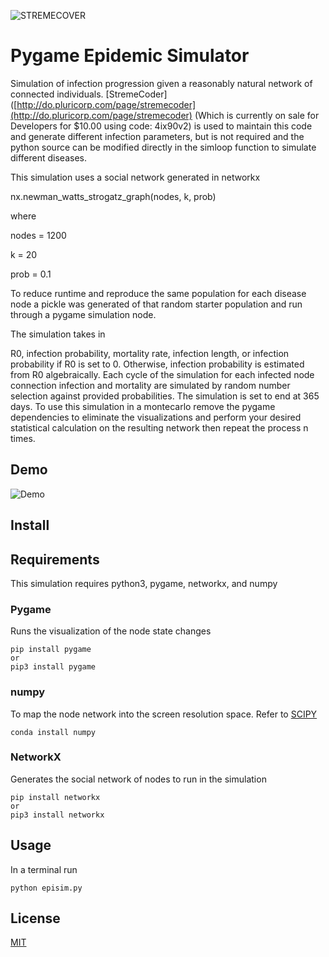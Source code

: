 ![STREMECOVER](http://go.pluricorp.com/websitemedia/gitlab/templatetop.svg)

# Pygame Epidemic Simulator <br>

Simulation of infection progression given a reasonably natural network of connected individuals.  [StremeCoder]([http://do.pluricorp.com/page/stremecoder](http://do.pluricorp.com/page/stremecoder) (Which is currently on sale for Developers for $10.00 using code: 4ix90v2) is used to maintain this code and generate different infection parameters, but is not required and the python source can be modified directly in the simloop function to simulate different diseases.

This simulation uses a social network generated in networkx

nx.newman_watts_strogatz_graph(nodes, k, prob) 

where

nodes = 1200

k = 20

prob = 0.1

To reduce runtime and reproduce the same population for each disease node a pickle was generated of that random starter population and run through a pygame simulation node.

The simulation takes in 

R0, infection probability, mortality rate, infection length, or infection probability if R0 is set to 0. Otherwise, infection probability is estimated from R0 algebraically. Each cycle of the simulation for each infected node connection infection and mortality are simulated by random number selection against provided probabilities.  The simulation is set to end at 365 days. To use this simulation in a montecarlo remove the pygame dependencies to eliminate the visualizations and perform your desired statistical calculation on the resulting network then repeat the process n times. 

## Demo

![Demo](https://raw.githubusercontent.com/dfpena/epidemic-simulation-pygame/master/demo.gif)

## Install

## Requirements

This simulation requires python3, pygame, networkx, and numpy 

### Pygame<br>

Runs the visualization of the node state changes

```
pip install pygame
or 
pip3 install pygame
```

### numpy<br>

To map the node network into the screen resolution space.   Refer to [SCIPY](https://www.scipy.org/install.html) 

```
conda install numpy
```

### NetworkX<br>

Generates the social network of nodes to run in the simulation

```
pip install networkx
or 
pip3 install networkx
```

## Usage

In a terminal run 

```
python episim.py
```

## License

[MIT](https://opensource.org/licenses/MIT)
